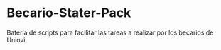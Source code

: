# Becario-Stater-Pack
Batería de scripts para facilitar las tareas a realizar por los becarios de Uniovi.
